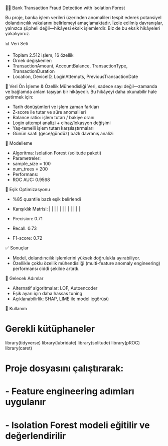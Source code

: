 🕵️‍♀️ Bank Transaction Fraud Detection with Isolation Forest

Bu proje, banka işlem verileri üzerinden anomalileri tespit ederek potansiyel dolandırıcılık vakalarını belirlemeyi amaçlamaktadır. İzole edilmiş davranışlar, yalnızca şüpheli değil—hikâyesi eksik işlemlerdir. Biz de bu eksik hikâyeleri yakalıyoruz.

📊 Veri Seti
- Toplam 2.512 işlem, 16 özellik
- Örnek değişkenler:
- TransactionAmount, AccountBalance, TransactionType, TransactionDuration
- Location, DeviceID, LoginAttempts, PreviousTransactionDate

🧹 Veri Ön İşleme & Özellik Mühendisliği
Veri, sadece sayı değil—zamanda ve bağlamda anlam taşıyan bir hikâyedir. Bu hikâyeyi daha okunabilir hale getirmek için:
- Tarih dönüşümleri ve işlem zaman farkları
- Z-score ile tutar ve süre anomalileri
- Balance ratio: işlem tutarı / bakiye oranı
- Login attempt analizi + cihaz/lokasyon değişimi
- Yaş-temelli işlem tutarı karşılaştırmaları
- Günün saati (gece/gündüz) bazlı davranış analizi

🌲 Modelleme
- Algoritma: Isolation Forest (solitude paketi)
- Parametreler:
- sample_size = 100
- num_trees = 200
- Performans:
- ROC AUC: 0.9568

🎯 Eşik Optimizasyonu
- %85 quantile bazlı eşik belirlendi
- Karışıklık Matrisi:
|  |  |  | 
|  |  |  | 
|  |  |  | 


- Precision: 0.71
- Recall: 0.73
- F1-score: 0.72

✅ Sonuçlar
- Model, dolandırıcılık işlemlerini yüksek doğrulukla ayırabiliyor.
- Özellikle çoklu özellik mühendisliği (multi-feature anomaly engineering) performansı ciddi şekilde artırdı.

🔮 Gelecek Adımlar
- Alternatif algoritmalar: LOF, Autoencoder
- Eşik ayarı için daha hassas tuning
- Açıklanabilirlik: SHAP, LIME ile model içgörüsü

🚀 Kullanım
# Gerekli kütüphaneler
library(tidyverse)
library(lubridate)
library(solitude)
library(pROC)
library(caret)

# Proje dosyasını çalıştırarak:
# - Feature engineering adımları uygulanır
# - Isolation Forest modeli eğitilir ve değerlendirilir




